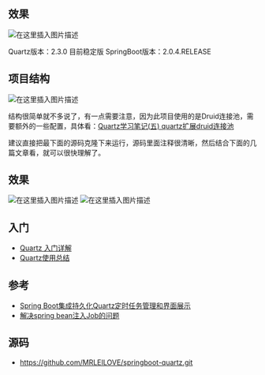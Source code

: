 
## 效果

![在这里插入图片描述](https://img-blog.csdnimg.cn/20190731095608529.gif)

Quartz版本：2.3.0 目前稳定版
SpringBoot版本：2.0.4.RELEASE

## 项目结构
![在这里插入图片描述](https://img-blog.csdnimg.cn/20190524235426118.png?x-oss-process=image/watermark,type_ZmFuZ3poZW5naGVpdGk,shadow_10,text_aHR0cHM6Ly9ibG9nLmNzZG4ubmV0L3FxXzM0ODQ1Mzk0,size_16,color_FFFFFF,t_70)

结构很简单就不多说了，有一点需要注意，因为此项目使用的是Druid连接池，需要额外的一些配置，具体看：[Quartz学习笔记(五) quartz扩展druid连接池](https://www.cnblogs.com/zouhao510/p/5313600.html)

建议直接把最下面的源码克隆下来运行，源码里面注释很清晰，然后结合下面的几篇文章看，就可以很快理解了。

## 效果

![在这里插入图片描述](https://img-blog.csdnimg.cn/20190524234739300.png?x-oss-process=image/watermark,type_ZmFuZ3poZW5naGVpdGk,shadow_10,text_aHR0cHM6Ly9ibG9nLmNzZG4ubmV0L3FxXzM0ODQ1Mzk0,size_16,color_FFFFFF,t_70)
![在这里插入图片描述](https://img-blog.csdnimg.cn/20190524234748207.png?x-oss-process=image/watermark,type_ZmFuZ3poZW5naGVpdGk,shadow_10,text_aHR0cHM6Ly9ibG9nLmNzZG4ubmV0L3FxXzM0ODQ1Mzk0,size_16,color_FFFFFF,t_70)
## 入门
- [Quartz 入门详解](http://www.importnew.com/22890.html)
- [Quartz使用总结](https://www.cnblogs.com/drift-ice/p/3817269.html)

## 参考
- [Spring Boot集成持久化Quartz定时任务管理和界面展示](https://www.cnblogs.com/dekevin/p/8716596.html)
- [解决spring bean注入Job的问题](https://www.imooc.com/article/25585)
## 源码

 - https://github.com/MRLEILOVE/springboot-quartz.git



